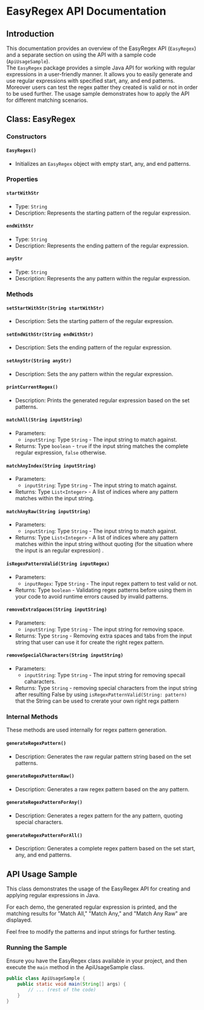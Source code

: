 # EasyRegex API Documentation

## Introduction

This documentation provides an overview of the EasyRegex API (`EasyRegex`) and a separate section on using the API with a sample code (`ApiUsageSample`).  
The `EasyRegex` package provides a simple Java API for working with regular expressions in a user-friendly manner. It allows you to easily generate and use regular expressions with specified start, any, and end patterns. Moreover users can test the regex patter they created is valid or not in order to be used further.
The usage sample demonstrates how to apply the API for different matching scenarios.

## Class: EasyRegex

### Constructors

#### `EasyRegex()`

- Initializes an `EasyRegex` object with empty start, any, and end patterns.

### Properties

#### `startWithStr`

- Type: `String`
- Description: Represents the starting pattern of the regular expression.

#### `endWithStr`

- Type: `String`
- Description: Represents the ending pattern of the regular expression.

#### `anyStr`

- Type: `String`
- Description: Represents the any pattern within the regular expression.

### Methods

#### `setStartWithStr(String startWithStr)`

- Description: Sets the starting pattern of the regular expression.

#### `setEndWithStr(String endWithStr)`

- Description: Sets the ending pattern of the regular expression.

#### `setAnyStr(String anyStr)`

- Description: Sets the any pattern within the regular expression.

#### `printCurrentRegex()`

- Description: Prints the generated regular expression based on the set patterns.

#### `matchAll(String inputString)`

- Parameters:
    - `inputString`: Type `String` - The input string to match against.
- Returns: Type `boolean` - `true` if the input string matches the complete regular expression, `false` otherwise.

#### `matchAnyIndex(String inputString)`

- Parameters:
    - `inputString`: Type `String` - The input string to match against.
- Returns: Type `List<Integer>` - A list of indices where any pattern matches within the input string.

#### `matchAnyRaw(String inputString)`

- Parameters:
    - `inputString`: Type `String` - The input string to match against.
- Returns: Type `List<Integer>` - A list of indices where any pattern matches within the input string without quoting (for the situation where the input is an regular expression) .

#### `isRegexPatternValid(String inputRegex)`

- Parameters:
    - `inputRegex`: Type `String` - The input regex pattern to test valid or not.
- Returns: Type `boolean` - Validating regex patterns before using them in your code to avoid runtime errors caused by invalid patterns.

#### `removeExtraSpaces(String inputString)`

- Parameters:
    - `inputString`: Type `String` - The input string for removing space.
- Returns: Type `String` - Removing extra spaces and tabs from the input string that user can use it for create the right regex pattern.

#### `removeSpecialCharacters(String inputString)`

- Parameters:
    - `inputString`: Type `String` - The input string for removing specail caharacters.
- Returns: Type `String` - removing special characters from the input string after resulting False by using `isRegexPatternValid(String: pattern)` that the String can be used to crerate your own right regx pattern

### Internal Methods

These methods are used internally for regex pattern generation.

#### `generateRegexPattern()`

- Description: Generates the raw regular pattern string based on the set patterns.

#### `generateRegexPatternRaw()`

- Description: Generates a raw regex pattern based on the any pattern.

#### `generateRegexPatternForAny()`

- Description: Generates a regex pattern for the any pattern, quoting special characters.

#### `generateRegexPatternForAll()`

- Description: Generates a complete regex pattern based on the set start, any, and end patterns.

## API Usage Sample

This class demonstrates the usage of the EasyRegex API for creating and applying regular expressions in Java.

For each demo, the generated regular expression is printed, and the matching results for "Match All," "Match Any," and "Match Any Raw" are displayed.

Feel free to modify the patterns and input strings for further testing.

### Running the Sample

Ensure you have the EasyRegex class available in your project, and then execute the `main` method in the ApiUsageSample class.

```java
public class ApiUsageSample {
    public static void main(String[] args) {
        // ... (rest of the code)
    }
}
